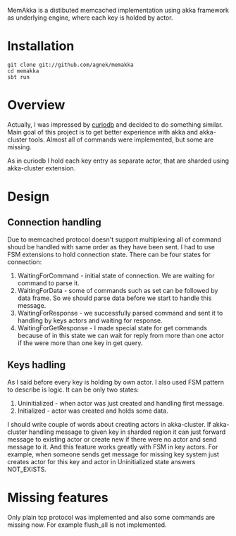 MemAkka is a distibuted memcached implementation using akka framework as underlying engine, where each key is holded by actor.

# Installation

```
git clone git://github.com/agnek/memakka
cd memakka
sbt run
```

# Overview

Actually, I was impressed by [curiodb](https://github.com/stephenmcd/curiodb) and decided to do something similar. Main goal of this project is to get better experience with akka and akka-cluster tools.
Almost all of commands were implemented, but some are missing.

As in curiodb I hold each key entry as separate actor, that are sharded using akka-cluster extension.

# Design

## Connection handling
Due to memcached protocol doesn't support multiplexing all of command shoud be handled with same order as they have been sent.
I had to use FSM extensions to hold connection state. There can be four states for connection:
1. WaitingForCommand - initial state of connection. We are waiting for command to parse it.
2. WaitingForData - some of commands such as set can be followed by data frame. So we should parse data before we start to handle this message.
3. WaitingForResponse - we successfully parsed command and sent it to handling by keys actors and waiting for response.
4. WaitingForGetResponse - I made special state for get commands because of in this state we can wait for reply from more than one actor if the were more than one key in get query.

## Keys hadling
As I said before every key is holding by own actor. I also used FSM pattern to describe is logic. It can be only two states:
1. Uninitialized - when actor was just created and handling first message.
2. Initialized - actor was created and holds some data.

I should write couple of words about creating actors in akka-cluster. If akka-cluster handling message to given key in sharded region it can just forward message to existing actor or create new if there were no actor and send message to it. And this feature works greatly with FSM in key actors. For example, when someone sends get message for missing key system just creates actor for this key and actor in Uninitialized state answers NOT_EXISTS.

# Missing features

Only plain tcp protocol was implemented and also some commands are missing now. For example flush_all is not implemented.


